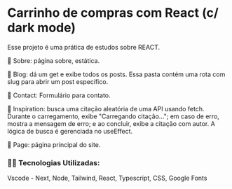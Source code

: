 # Carrinho de compras com React (c/ dark mode)

Esse projeto é uma prática de estudos sobre REACT.

🔹 Sobre: página sobre, estática.

🔹 Blog: dá um get e exibe todos os posts. Essa pasta contém uma rota com slug para abrir um post específico.

🔹 Contact: Formulário para contato.

🔹 Inspiration: busca uma citação aleatória de uma API usando fetch. Durante o carregamento, exibe "Carregando citação..."; em caso de erro, mostra a mensagem de erro; e ao concluir, exibe a citação com autor. A lógica de busca é gerenciada no useEffect.

🔹 Page: página principal do site.

### 👨‍💻️ Tecnologias Utilizadas:
Vscode - Next, Node, Tailwind, React, Typescript, CSS, Google Fonts

